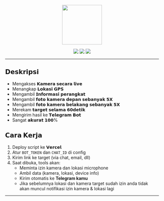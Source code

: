 <p align="center">
  <img src="https://files.catbox.moe/kho3bt.png" width="130"/>
</p>


<p align="center">
  <img src="https://img.shields.io/badge/Send%20To-Telegram-2CA5E0?style=for-the-badge&logo=telegram"/>
  <img src="https://img.shields.io/badge/Platform-GitHub%20%2B%20Vercel-blueviolet?style=for-the-badge&logo=vercel"/>
  <img src="https://img.shields.io/badge/Status-BETA-orange?style=for-the-badge"/>
</p>

---

## 𝗗𝗲𝘀𝗸𝗿𝗶𝗽𝘀𝗶

- Mengakses 𝗞𝗮𝗺𝗲𝗿𝗮 𝘀𝗲𝗰𝗮𝗿𝗮 𝗹𝗶𝘃𝗲
- Menangkap 𝗟𝗼𝗸𝗮𝘀𝗶 𝗚𝗣𝗦
- Mengambil 𝗜𝗻𝗳𝗼𝗿𝗺𝗮𝘀𝗶 𝗽𝗲𝗿𝗮𝗻𝗴𝗸𝗮𝘁
- Mengambil 𝗳𝗼𝘁𝗼 𝗸𝗮𝗺𝗲𝗿𝗮 𝗱𝗲𝗽𝗮𝗻 𝘀𝗲𝗯𝗮𝗻𝘆𝗮𝗸 𝟱𝗫
- Mengambil 𝗳𝗼𝘁𝗼 𝗸𝗮𝗺𝗲𝗿𝗮 𝗯𝗲𝗹𝗮𝗸𝗮𝗻𝗴 𝘀𝗲𝗯𝗮𝗻𝘆𝗮𝗸 𝟱𝗫
- Merekam 𝘁𝗮𝗿𝗴𝗲𝘁 𝘀𝗲𝗹𝗮𝗺𝗮 𝟲𝟬𝗱𝗲𝘁𝗶𝗸
- Mengirim hasil ke 𝗧𝗲𝗹𝗲𝗴𝗿𝗮𝗺 𝗕𝗼𝘁
- Sangat 𝗮𝗸𝘂𝗿𝗮𝘁 𝟭𝟬𝟬%

## 𝗖𝗮𝗿𝗮 𝗞𝗲𝗿𝗷𝗮

1. Deploy script ke 𝗩𝗲𝗿𝗰𝗲𝗹
2. Atur `BOT_TOKEN` dan `CHAT_ID` di config
3. Kirim link ke target (via chat, email, dll)
4. Saat dibuka, tools akan:
   - Meminta izin kamera dan lokasi microphone
   - Ambil data (kamera, lokasi, device info)
   - Kirim otomatis ke **Telegram kamu**
   - Jika sebelumnya lokasi dan kamera target sudah izin anda tidak akan muncul notifikasi izin kamera & lokasi lagi

---
